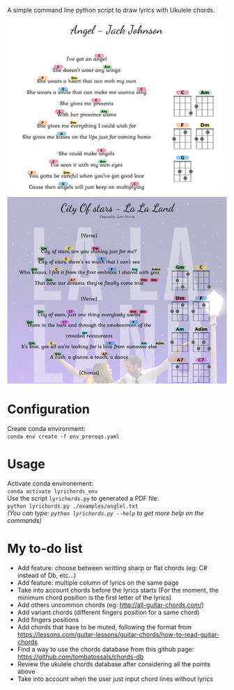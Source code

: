 A simple command line python script to draw lyrics with Ukulele chords.

![Example1](./examples/angel.png "Example: Angel - Jack Johnson")
![Example2](./examples/city_of_stars.png "Example: City Of Stars - LaLaLand")

# Configuration
Create conda environment:  
`conda env create -f env_prereqs.yaml`


# Usage
Activate conda environement:  
`conda activate lyrichords_env`  
Use the script `lyrichords.py` to generated a PDF file:  
`python lyrichords.py ./examples/anglel.txt`  
_(You can type: `python lyrichords.py --help` to get more help on the commands)_  


# My to-do list  
- Add feature: choose between writting sharp or flat chords (eg: C# instead of Db, etc...)  
- Add feature: multiple column of lyrics on the same page  
- Take into account chords before the lyrics starts (For the moment, the minimum chord position is the first letter of the lyrics)  
- Add others uncommon chords (eg: http://all-guitar-chords.com/)  
- Add variant chords (different fingers position for a same chord)  
- Add fingers positions  
- Add chords that have to be muted, following the format from https://lessons.com/guitar-lessons/guitar-chords/how-to-read-guitar-chords  
- Find a way to use the chords database from this github page: https://github.com/tombatossals/chords-db  
- Review the ukulele chords database after considering all the points above  
- Take into account when the user just input chord lines without lyrics  
